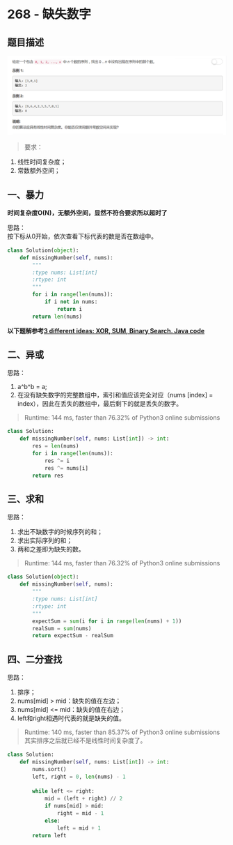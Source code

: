 # 268 - 缺失数字

## 题目描述
![problem](images/268.png)

>要求：  
1. 线性时间复杂度；
2. 常数额外空间；

## 一、暴力
**时间复杂度O(N)，无额外空间，显然不符合要求所以超时了**  

思路：  
按下标从0开始，依次查看下标代表的数是否在数组中。

```python
class Solution(object):
    def missingNumber(self, nums):
        """
        :type nums: List[int]
        :rtype: int
        """
        for i in range(len(nums)):
            if i not in nums:
                return i
        return len(nums)
```

**以下题解参考[3 different ideas: XOR, SUM, Binary Search. Java code](https://leetcode.com/problems/missing-number/discuss/69786/3-different-ideas:-XOR-SUM-Binary-Search.-Java-code)**

## 二、异或
思路：  
1. a^b^b = a;
2. 在没有缺失数字的完整数组中，索引和值应该完全对应（nums [index] = index），因此在丢失的数组中，最后剩下的就是丢失的数字。

>Runtime: 144 ms, faster than 76.32% of Python3 online submissions

```python
class Solution:
    def missingNumber(self, nums: List[int]) -> int:
        res = len(nums)
        for i in range(len(nums)):
            res ^= i
            res ^= nums[i]
        return res
```

## 三、求和
思路：  
1. 求出不缺数字的时候序列的和；
2. 求出实际序列的和；
3. 两和之差即为缺失的数。

> Runtime: 144 ms, faster than 76.32% of Python3 online submissions

```python
class Solution(object):
    def missingNumber(self, nums):
        """
        :type nums: List[int]
        :rtype: int
        """
        expectSum = sum(i for i in range(len(nums) + 1))
        realSum = sum(nums)
        return expectSum - realSum
```

## 四、二分查找
思路：  
1. 排序；
2. nums[mid] > mid：缺失的值在左边；
3. nums[mid] <= mid：缺失的值在右边；
4. left和right相遇时代表的就是缺失的值。

> Runtime: 140 ms, faster than 85.37% of Python3 online submissions  
其实排序之后就已经不是线性时间复杂度了。

```python
class Solution:
    def missingNumber(self, nums: List[int]) -> int:
        nums.sort()
        left, right = 0, len(nums) - 1
        
        while left <= right:
            mid = (left + right) // 2
            if nums[mid] > mid:
                right = mid - 1
            else:
                left = mid + 1
        return left
```